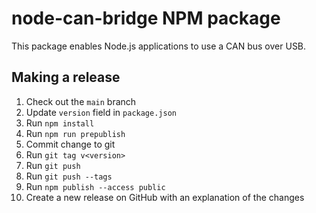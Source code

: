 # node-can-bridge NPM package

This package enables Node.js applications to use a CAN bus over USB.

## Making a release

1. Check out the `main` branch
2. Update `version` field in `package.json`
3. Run `npm install`
4. Run `npm run prepublish`
5. Commit change to git
6. Run `git tag v<version>`
7. Run `git push`
8. Run `git push --tags` 
9. Run `npm publish --access public`
10. Create a new release on GitHub with an explanation of the changes
